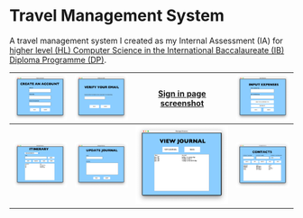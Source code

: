 # Travel Management System

A travel management system I created as my Internal Assessment (IA) for [higher level (HL) Computer Science in the International Baccalaureate (IB) Diploma Programme (DP)](https://www.ibo.org/programmes/diploma-programme/curriculum/sciences/computer-science/).

![Create an account page screenshot](./screenshots/create_account_ss.png)  |  ![Verify email page screenshot](./screenshots/verify_email_ss.png) | [Sign in page screenshot](./screenshots/sign_in_ss.png)  |  ![Input expenses page screenshote](./screenshots/input_expenses_ss.png)
:----------------------------------------------------------------:|:----------------------------------------------------------------:|:----------------------------------------------------------------:|:----------------------------------------------------------------:|
![Itinerary page screenshot](./screenshots/itinerary_ss.png)  |  ![Update journal page screenshot](./screenshots/update_journal_ss.png) | ![View journal page screenshot](./screenshots/view_journal_ss.png)  |  ![Contacts page screenshot](./screenshots/contacts_ss.png)
